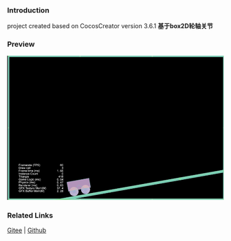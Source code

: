 ### Introduction

project created based on CocosCreator version 3.6.1 **基于box2D轮轴关节** 

### Preview
![image](../../../gif/202211/2022110322.gif)

### Related Links
[Gitee](https://gitee.com/mirrors_cocos-creator/cocos-example-physics/tree/v3.x/2d/box2d/assets/cases/example/joints) | [Github](https://github.com/cocos/cocos-example-physics/tree/v3.x/2d/box2d/assets/cases/example/joints)